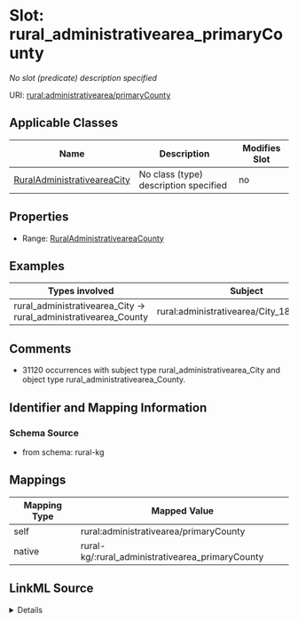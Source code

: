 

# Slot: rural_administrativearea_primaryCounty


_No slot (predicate) description specified_





URI: [rural:administrativearea/primaryCounty](http://sail.ua.edu/ruralkg/administrativearea/primaryCounty)



<!-- no inheritance hierarchy -->





## Applicable Classes

| Name | Description | Modifies Slot |
| --- | --- | --- |
| [RuralAdministrativeareaCity](../classes/RuralAdministrativeareaCity.md) | No class (type) description specified |  no  |







## Properties

* Range: [RuralAdministrativeareaCounty](../classes/RuralAdministrativeareaCounty.md)






## Examples

| Types involved | Subject | Predicate | Object |
| --- | --- | --- | --- |
| rural_administrativearea_City → rural_administrativearea_County | rural:administrativearea/City_1840153164 | rural:administrativearea/primaryCounty | rural:administrativearea/County_06083 |


## Comments

* 31120 occurrences with subject type rural_administrativearea_City and object type rural_administrativearea_County.

## Identifier and Mapping Information







### Schema Source


* from schema: rural-kg




## Mappings

| Mapping Type | Mapped Value |
| ---  | ---  |
| self | rural:administrativearea/primaryCounty |
| native | rural-kg/:rural_administrativearea_primaryCounty |




## LinkML Source

<details>
```yaml
name: rural_administrativearea_primaryCounty
description: No slot (predicate) description specified
comments:
- 31120 occurrences with subject type rural_administrativearea_City and object type
  rural_administrativearea_County.
examples:
- description: rural_administrativearea_City → rural_administrativearea_County
  object:
    example_object: rural:administrativearea/County_06083
    example_predicate: rural:administrativearea/primaryCounty
    example_subject: rural:administrativearea/City_1840153164
from_schema: rural-kg
rank: 1000
slot_uri: rural:administrativearea/primaryCounty
alias: rural_administrativearea_primaryCounty
domain_of:
- rural_administrativearea_City
range: rural_administrativearea_County

```
</details>